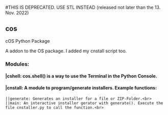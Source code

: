 #THIS IS DEPRECATED. USE STL INSTEAD (released not later than the 13. Nov. 2022)

## cos
cOS Python Package

A addon to the OS package. I added my cnstall script too.<br>
### Modules:<br>
####  |cshell: cos.shell() is a way to use the Terminal in the Python Console.<br>
####  |cnstall: A module to program/generate installers. Example functions:<br>
    ||generate: Generates an installer for a file or ZIP-Folder.<br>
    ||main: An interactive installer gerator with generate(). Execute the file cnstaller.py to call the function.<br>
